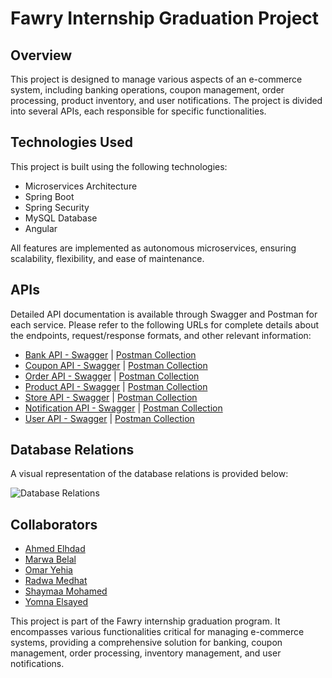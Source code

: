 <!DOCTYPE html>
<html lang="en">
<head>
    <meta charset="UTF-8">
    <meta name="viewport" content="width=device-width, initial-scale=1.0">
</head>
<body>
    <div class="container">
        <h1>Fawry Internship Graduation Project</h1>
        <h2>Overview</h2>
        <p>This project is designed to manage various aspects of an e-commerce system, including banking operations, coupon management, order processing, product inventory, and user notifications. The project is divided into several APIs, each responsible for specific functionalities.</p>
        <h2>Technologies Used</h2>
        <p>This project is built using the following technologies:</p>
        <ul>
            <li>Microservices Architecture</li>
            <li>Spring Boot</li>
            <li>Spring Security</li>
            <li>MySQL Database</li>
            <li>Angular</li>
        </ul>
        <p>All features are implemented as autonomous microservices, ensuring scalability, flexibility, and ease of maintenance.</p>
        <h2>APIs</h2>
        <p>Detailed API documentation is available through Swagger and Postman for each service. Please refer to the following URLs for complete details about the endpoints, request/response formats, and other relevant information:</p>
        <ul>
            <li><a href="http://your-api-url/bank-api/swagger-ui.html">Bank API - Swagger</a> | <a href="http://your-api-url/bank-api/postman-collection">Postman Collection</a></li>
            <li><a href="http://your-api-url/coupon-api/swagger-ui.html">Coupon API - Swagger</a> | <a href="http://your-api-url/coupon-api/postman-collection">Postman Collection</a></li>
            <li><a href="http://your-api-url/order-api/swagger-ui.html">Order API - Swagger</a> | <a href="http://your-api-url/order-api/postman-collection">Postman Collection</a></li>
            <li><a href="http://your-api-url/product-api/swagger-ui.html">Product API - Swagger</a> | <a href="http://your-api-url/product-api/postman-collection">Postman Collection</a></li>
            <li><a href="http://your-api-url/store-api/swagger-ui.html">Store API - Swagger</a> | <a href="http://your-api-url/store-api/postman-collection">Postman Collection</a></li>
            <li><a href="http://your-api-url/notification-api/swagger-ui.html">Notification API - Swagger</a> | <a href="http://your-api-url/notification-api/postman-collection">Postman Collection</a></li>
            <li><a href="http://your-api-url/user-api/swagger-ui.html">User API - Swagger</a> | <a href="http://your-api-url/user-api/postman-collection">Postman Collection</a></li>
        </ul>
        <h2>Database Relations</h2>
        <p>A visual representation of the database relations is provided below:</p>
        <img src="path_to_your_image" alt="Database Relations">
            <h2>Collaborators</h2>
        <ul>
            <li><a href="https://github.com/ahmedelhdad123">Ahmed Elhdad</a></li>
            <li><a href="https://github.com/MarwaBelal">Marwa Belal</a></li>
            <li><a href="https://github.com/omaryehia20002018">Omar Yehia</a></li>
            <li><a href="https://github.com/radwa21">Radwa Medhat</a></li>
            <li><a href="https://github.com/Shay-maa">Shaymaa Mohamed</a></li>
            <li><a href="https://github.com/yomnaelsayed23">Yomna Elsayed</a></li>
        </ul>
        <p>This project is part of the Fawry internship graduation program. It encompasses various functionalities critical for managing e-commerce systems, providing a comprehensive solution for banking, coupon management, order processing, inventory management, and user notifications.</p>
    </div>
</body>
</html>
